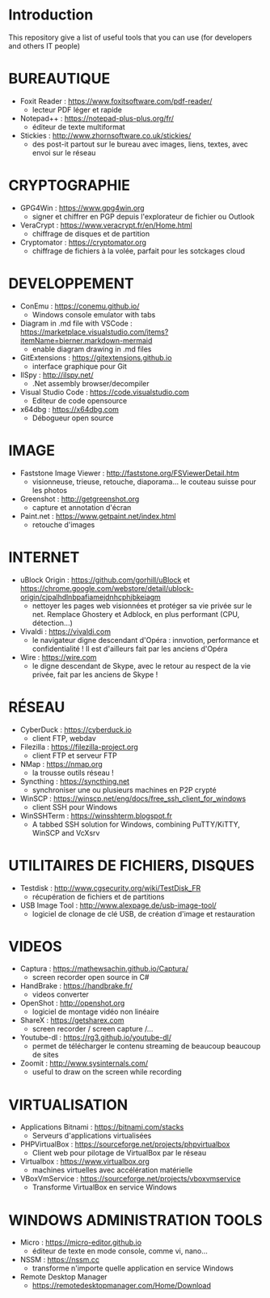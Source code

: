 # Introduction
 This repository give a list of useful tools that you can use (for developers and others IT people)

# BUREAUTIQUE
- Foxit Reader : https://www.foxitsoftware.com/pdf-reader/
	- lecteur PDF léger et rapide
- Notepad++ : https://notepad-plus-plus.org/fr/
	- éditeur de texte multiformat
- Stickies : http://www.zhornsoftware.co.uk/stickies/
	- des post-it partout sur le bureau avec images, liens, textes, avec envoi sur le réseau
 
# CRYPTOGRAPHIE
- GPG4Win : https://www.gpg4win.org
	- signer et chiffrer en PGP depuis l'explorateur de fichier ou Outlook
- VeraCrypt : https://www.veracrypt.fr/en/Home.html
	- chiffrage de disques et de partition
- Cryptomator : https://cryptomator.org
	- chiffrage de fichiers à la volée, parfait pour les sotckages cloud
 
# DEVELOPPEMENT
- ConEmu : https://conemu.github.io/
    - Windows console emulator with tabs     
- Diagram in .md file with VSCode : https://marketplace.visualstudio.com/items?itemName=bierner.markdown-mermaid
    - enable diagram drawing in .md files
- GitExtensions : https://gitextensions.github.io
	- interface graphique pour Git
- IlSpy : http://ilspy.net/
    - .Net assembly browser/decompiler
- Visual Studio Code : https://code.visualstudio.com
	- Editeur de code opensource
- x64dbg : https://x64dbg.com
	- Débogueur open source

# IMAGE
- Faststone Image Viewer : http://faststone.org/FSViewerDetail.htm
	- visionneuse, trieuse, retouche, diaporama... le couteau suisse pour les photos
- Greenshot : http://getgreenshot.org
	- capture et annotation d'écran
- Paint.net : https://www.getpaint.net/index.html
	- retouche d'images

# INTERNET
- uBlock Origin : https://github.com/gorhill/uBlock  et   https://chrome.google.com/webstore/detail/ublock-origin/cjpalhdlnbpafiamejdnhcphjbkeiagm
	- nettoyer les pages web visionnées et protéger sa vie privée sur le net. Remplace Ghostery et Adblock, en plus performant (CPU, détection...)
- Vivaldi : https://vivaldi.com
	- le navigateur digne descendant d'Opéra : innvotion, performance et confidentialité ! Il est d'ailleurs fait par les anciens d'Opéra
- Wire : https://wire.com
	- le digne descendant de Skype, avec le retour au respect de la vie privée, fait par les anciens de Skype !
	
# RÉSEAU	
- CyberDuck : https://cyberduck.io
	- client FTP, webdav
- Filezilla : https://filezilla-project.org
	- client FTP et serveur FTP
- NMap : https://nmap.org
	- la trousse outils réseau !
- Syncthing : https://syncthing.net
	- synchroniser une ou plusieurs machines en P2P crypté
- WinSCP : https://winscp.net/eng/docs/free_ssh_client_for_windows
	- client SSH pour Windows
- WinSSHTerm : https://winsshterm.blogspot.fr
	- A tabbed SSH solution for Windows, combining PuTTY/KiTTY, WinSCP and VcXsrv

# UTILITAIRES DE FICHIERS, DISQUES
- Testdisk : http://www.cgsecurity.org/wiki/TestDisk_FR
	- récupération de fichiers et de partitions
- USB Image Tool : http://www.alexpage.de/usb-image-tool/
	- logiciel de clonage de clé USB, de création d'image et restauration

# VIDEOS
- Captura : https://mathewsachin.github.io/Captura/
	- screen recorder open source in C#
- HandBrake : https://handbrake.fr/
	- videos converter
- OpenShot : http://openshot.org
	- logiciel de montage vidéo non linéaire
- ShareX : https://getsharex.com
    - screen recorder / screen capture /...
- Youtube-dl : https://rg3.github.io/youtube-dl/
	- permet de télécharger le contenu streaming de beaucoup beaucoup de sites
- Zoomit : http://www.sysinternals.com/
    - useful to draw on the screen while recording

# VIRTUALISATION
- Applications Bitnami : https://bitnami.com/stacks
	- Serveurs d'applications virtualisées 
- PHPVirtualBox : https://sourceforge.net/projects/phpvirtualbox
	- Client web pour pilotage de VirtualBox par le réseau
- Virtualbox : https://www.virtualbox.org
	- machines virtuelles avec accélération matérielle
- VBoxVmService : https://sourceforge.net/projects/vboxvmservice
	- Transforme VirtualBox en service Windows

# WINDOWS ADMINISTRATION TOOLS
- Micro : https://micro-editor.github.io
	- éditeur de texte en mode console, comme vi, nano...
- NSSM : https://nssm.cc
	- transforme n'importe quelle application en service Windows
- Remote Desktop Manager
	- https://remotedesktopmanager.com/Home/Download




